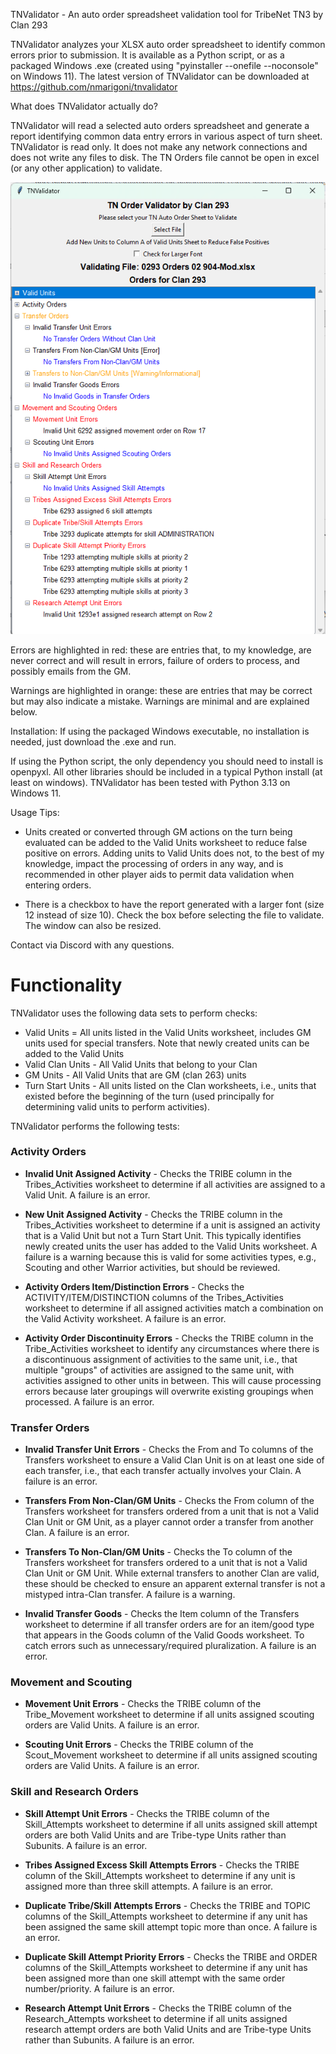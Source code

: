 TNValidator - An auto order spreadsheet validation tool for TribeNet TN3 by Clan 293

TNValidator analyzes your XLSX auto order spreadsheet to identify common errors prior to submission. It is available as a Python script, or as a packaged Windows .exe (created using "pyinstaller --onefile --noconsole" on Windows 11). The latest version of TNValidator can be downloaded at https://github.com/nmarigoni/tnvalidator

What does TNValidator actually do?

TNValidator will read a selected auto orders spreadsheet and generate a report identifying common data entry errors in various aspect of turn sheet. TNValidator is read only. It does not make any network connections and does not write any files to disk. The TN Orders file cannot be open in excel (or any other application) to validate.

![screenshot showing example report from application, displaying an expandable tree structure with categories of errors, color-coded by error type](https://github.com/nmarigoni/tnvalidator/blob/main/example-report.png?raw=true)

Errors are highlighted in red: these are entries that, to my knowledge, are never correct and will result in errors, failure of orders to process, and possibly emails from the GM.

Warnings are highlighted in orange: these are entries that may be correct but may also indicate a mistake. Warnings are minimal and are explained below.

Installation:
If using the packaged Windows executable, no installation is needed, just download the .exe and run.

If using the Python script, the only dependency you should need to install is openpyxl. All other libraries should be included in a typical Python install (at least on windows). TNValidator has been tested with Python 3.13 on Windows 11.

Usage Tips:
- Units created or converted through GM actions on the turn being evaluated can be added to the Valid Units worksheet to reduce false positive on errors. Adding units to Valid Units does not, to the best of my knowledge, impact the processing of orders in any way, and is recommended in other player aids to permit data validation when entering orders.

- There is a checkbox to have the report generated with a larger font (size 12 instead of size 10). Check the box before selecting the file to validate. The window can also be resized.

Contact via Discord with any questions.

# Functionality #

TNValidator uses the following data sets to perform checks:
- Valid Units = All units listed in the Valid Units worksheet, includes GM units used for special transfers. Note that newly created units can be added to the Valid Units 
- Valid Clan Units - All Valid Units that belong to your Clan
- GM Units - All Valid Units that are GM (clan 263) units
- Turn Start Units - All units listed on the Clan worksheets, i.e., units that existed before the beginning of the turn (used principally for determining valid units to perform activities).

TNValidator performs the following tests:

### Activity Orders ###

- **Invalid Unit Assigned Activity** - 
Checks the TRIBE column in the Tribes_Activities worksheet to determine if all activities are assigned to a Valid Unit. A failure is an error.

- **New Unit Assigned Activity** - 
Checks the TRIBE column in the Tribes_Activities worksheet to determine if a unit is assigned an activity that is a Valid Unit but not a Turn Start Unit. This typically identifies newly created units the user has added to the Valid Units worksheet. A failure is a warning because this is valid for some activities types, e.g., Scouting and other Warrior activities, but should be reviewed.

- **Activity Orders Item/Distinction Errors** - 
Checks the ACTIVITY/ITEM/DISTINCTION columns of the Tribes_Activities worksheet to determine if all assigned activities match a combination on the Valid Activity worksheet. A failure is an error.

- **Activity Order Discontinuity Errors** - 
Checks the TRIBE column in the Tribe_Activities worksheet to identify any circumstances where there is a discontinuous assignment of activities to the same unit, i.e., that multiple "groups" of activities are assigned to the same unit, with activities assigned to other units in between. This will cause processing errors because later groupings will overwrite existing groupings when processed. A failure is an error.

### Transfer Orders ###
- **Invalid Transfer Unit Errors** - 
Checks the From and To columns of the Transfers worksheet to ensure a Valid Clan Unit is on at least one side of each transfer, i.e., that each transfer actually involves your Clain. A failure is an error.

- **Transfers From Non-Clan/GM Units** - 
Checks the From column of the Transfers worksheet for transfers ordered from a unit that is not a Valid Clan Unit or GM Unit, as a player cannot order a transfer from another Clan. A failure is an error.

- **Transfers To Non-Clan/GM Units** - 
Checks the To column of the Transfers worksheet for transfers ordered to a unit that is not a Valid Clan Unit or GM Unit. While external transfers to another Clan are valid, these should be checked to ensure an apparent external transfer is not a mistyped intra-Clan transfer. A failure is a warning.

- **Invalid Transfer Goods** - 
Checks the Item column of the Transfers worksheet to determine if all transfer orders are for an item/good type that appears in the Goods column of the Valid Goods worksheet. To catch errors such as unnecessary/required pluralization. A failure is an error.

### Movement and Scouting ###
- **Movement Unit Errors** - 
Checks the TRIBE column of the Tribe_Movement worksheet to determine if all units assigned scouting orders are Valid Units. A failure is an error.

- **Scouting Unit Errors** - 
Checks the TRIBE column of the Scout_Movement worksheet to determine if all units assigned scouting orders are Valid Units. A failure is an error.

### Skill and Research Orders ###
- **Skill Attempt Unit Errors** - 
Checks the TRIBE column of the Skill_Attempts worksheet to determine if all units assigned skill attempt orders are both Valid Units and are Tribe-type Units rather than Subunits. A failure is an error.

- **Tribes Assigned Excess Skill Attempts Errors** - 
Checks the TRIBE column of the Skill_Attempts worksheet to determine if any unit is assigned more than three skill attempts. A failure is an error.

- **Duplicate Tribe/Skill Attempts Errors** - 
Checks the TRIBE and TOPIC columns of the Skill_Attempts worksheet to determine if any unit has been assigned the same skill attempt topic more than once. A failure is an error.

- **Duplicate Skill Attempt Priority Errors** - 
Checks the TRIBE and ORDER columns of the Skill_Attempts worksheet to determine if any unit has been assigned more than one skill attempt with the same order number/priority. A failure is an error.

- **Research Attempt Unit Errors** - 
Checks the TRIBE column of the Research_Attempts worksheet to determine if all units assigned research attempt orders are both Valid Units and are Tribe-type Units rather than Subunits. A failure is an error.
